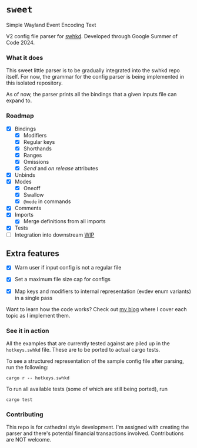 # `sweet`
Simple Wayland Event Encoding Text

V2 config file parser for [swhkd](https://github.com/waycrate/swhkd.git).
Developed through Google Summer of Code 2024.

### What it does

This sweet little parser is to be gradually integrated into the swhkd repo itself.
For now, the grammar for the config parser is being implemented in this isolated
repository.

As of now, the parser prints all the bindings that a given inputs file can expand to.

### Roadmap

- [x] Bindings
  - [x] Modifiers
  - [x] Regular keys
  - [x] Shorthands
  - [x] Ranges
  - [x] Omissions
  - [x] _Send_ and _on release_ attributes
- [x] Unbinds
- [x] Modes
  - [x] Oneoff
  - [x] Swallow
  - [x] `@mode` in commands
- [x] Comments
- [x] Imports
  - [x] Merge definitions from all imports
- [x] Tests
- [ ] Integration into downstream [WIP](https://github.com/lavafroth/swhkd/tree/sweet-integration)

## Extra features
- [x] Warn user if input config is not a regular file
- [x] Set a maximum file size cap for configs
- [x] Map keys and modifiers to internal representation (evdev enum variants) in a single pass


Want to learn how the code works? Check out [my blog](https://lavafroth.is-a.dev/tags/google-summer-of-code/) where I cover each topic as I implement them.

### See it in action

All the examples that are currently tested against are piled up in the
`hotkeys.swhkd` file. These are to be ported to actual cargo tests.

To see a structured representation of the sample config file after parsing, run the following:

```
cargo r -- hotkeys.swhkd
```

To run all available tests (some of which are still being ported), run

```
cargo test
```

### Contributing

This repo is for cathedral style development. I'm assigned with creating the parser and there's potential financial transactions involved. Contributions are NOT welcome.
